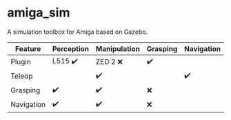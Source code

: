 # amiga_sim

A simulation toolbox for Amiga based on Gazebo.


Feature | Perception | Manipulation | Grasping | Navigation
--- | --- | --- | --- |--- |
Plugin | L515 :heavy_check_mark: | ZED 2 :x: | :heavy_check_mark: |
Teleop |  | :heavy_check_mark: |  | :heavy_check_mark: |
Grasping | :heavy_check_mark: | :heavy_check_mark: | :x: |
Navigation | :heavy_check_mark: | :heavy_check_mark: | :x: | 
